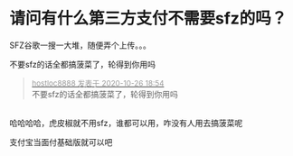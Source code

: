 # 请问有什么第三方支付不需要sfz的吗？


SFZ谷歌一搜一大堆，随便弄个上传。。。

不要sfz的话全都搞菠菜了，轮得到你用吗

<div class="quote"><blockquote><font size="2"><a href="https://www.hostloc.com/forum.php?mod=redirect&amp;goto=findpost&amp;pid=9355439&amp;ptid=758548" target="_blank"><font color="#999999">hostloc8888 发表于 2020-10-26 18:54</font></a></font><br />
不要sfz的话全都搞菠菜了，轮得到你用吗</blockquote></div><br />
哈哈哈哈，虎皮椒就不用sfz，谁都可以用，咋没有人用去搞菠菜呢

支付宝当面付基础版就可以吧
